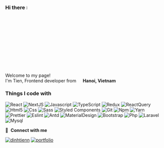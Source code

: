 ### Hi there <a href="https://www.gautamkrishnar.com/"><img src="https://media.giphy.com/media/hvRJCLFzcasrR4ia7z/giphy.gif" width="5%"></a>

<p>Welcome to my page! </br> I'm Tien, Frontend developer from <img src="https://cdn-icons-png.flaticon.com/512/323/323319.png" width="13"/> <b>Hanoi, Vietnam</b>

### Things I code with

<p>
  <img alt="React" src="https://img.shields.io/badge/-React-45b8d8?style=flat-square&logo=react&logoColor=white" />
  <img alt="NextJS" src="https://img.shields.io/badge/-NextJS-000?style=flat-square&logo=next.js&logoColor=white" />
  <img alt="Javascript" src="https://img.shields.io/badge/-Javascript-f7df1e?style=flat-square&logo=javascript&logoColor=white" />
  <img alt="TypeScript" src="https://img.shields.io/badge/-TypeScript-007ACC?style=flat-square&logo=typescript&logoColor=white" />
  <img alt="Redux" src="https://img.shields.io/badge/-Redux-764ABC?style=flat-square&logo=redux&logoColor=white" />
  <img alt="ReactQuery" src="https://img.shields.io/badge/-ReactQuery-FF4154?style=flat-square&logo=reactquery&logoColor=white" />
	<img alt="Html5" src="https://img.shields.io/badge/-HTML5-E34F26?style=flat-square&logo=html5&logoColor=white" />
  <img alt="Css" src="https://img.shields.io/badge/-Css-0470c2?style=flat-square&logo=css3&logoColor=white" />
	<img alt="Sass" src="https://img.shields.io/badge/-Sass-CC6699?style=flat-square&logo=sass&logoColor=white" />
	<img alt="Styled Components" src="https://img.shields.io/badge/-Styled_Components-db7092?style=flat-square&logo=styled-components&logoColor=white" />
	<img alt="Git" src="https://img.shields.io/badge/-Git-F05032?style=flat-square&logo=git&logoColor=white" />
	<img alt="Npm" src="https://img.shields.io/badge/-NPM-CB3837?style=flat-square&logo=npm&logoColor=white" />
	<img alt="Yarn" src="https://img.shields.io/badge/-Yarn-524c86?style=flat-square&logo=yarn&logoColor=white" />
	<img alt="Prettier" src="https://img.shields.io/badge/-Prettier-F7B93E?style=flat-square&logo=prettier&logoColor=white" />
	<img alt="Eslint" src="https://img.shields.io/badge/-Eslint-4b40be?style=flat-square&logo=eslint&logoColor=white" />
	<img alt="Antd" src="https://img.shields.io/badge/-AntDesign-0170FE?style=flat-square&logo=antdesign&logoColor=white" />
	<img alt="MaterialDesign" src="https://img.shields.io/badge/-MaterialDesign-757575?style=flat-square&logo=materialdesign&logoColor=white" />
	<img alt="Bootstrap" src="https://img.shields.io/badge/-Bootstrap-7952B3?style=flat-square&logo=bootstrap&logoColor=white" />
	<img alt="Php" src="https://img.shields.io/badge/-PHP-777BB4?style=flat-square&logo=php&logoColor=white" />
	<img alt="Laravel" src="https://img.shields.io/badge/-Laravel-FF2D20?style=flat-square&logo=laravel&logoColor=white" />
	<img alt="Mysql" src="https://img.shields.io/badge/-MySQL-4479A1?style=flat-square&logo=mysql&logoColor=white" />
</p>
  <!-- <img alt="Webpack" src="https://img.shields.io/badge/-Webpack-8DD6F9?style=flat-square&logo=webpack&logoColor=white" />  -->
  <!-- <img alt="Docker" src="https://img.shields.io/badge/-Docker-46a2f1?style=flat-square&logo=docker&logoColor=white" /> -->
  <!-- <img alt="github actions" src="https://img.shields.io/badge/-Github_Actions-2088FF?style=flat-square&logo=github-actions&logoColor=white" /> -->
  <!-- <img alt="GraphQL" src="https://img.shields.io/badge/-GraphQL-E10098?style=flat-square&logo=graphql&logoColor=white" /> -->
  <!-- <img alt="NestJs" src="https://img.shields.io/badge/-NestJs-ea2845?style=flat-square&logo=nestjs&logoColor=white" /> -->
  <!-- <img alt="MongoDB" src="https://img.shields.io/badge/-MongoDB-13aa52?style=flat-square&logo=mongodb&logoColor=white" /> -->
  <!-- <img alt="Nodejs" src="https://img.shields.io/badge/-Nodejs-43853d?style=flat-square&logo=Node.js&logoColor=white" /> -->

🔗 &nbsp;**Connect with me**

<a href="https://www.linkedin.com/in/dinhtienn/" target="_blank"><img alt="dinhtienn" src="https://img.shields.io/badge/-LinkedIn-0A66C2?style=flat-square&logo=linkedin&logoColor=white" /></a>
<a href="https://dinhtien.dev/" target="_blank"><img alt="portfolio" src="https://img.shields.io/badge/-MyPortfolio-c70d2c?style=flat-square&logo=about.me&logoColor=white" /></a>
